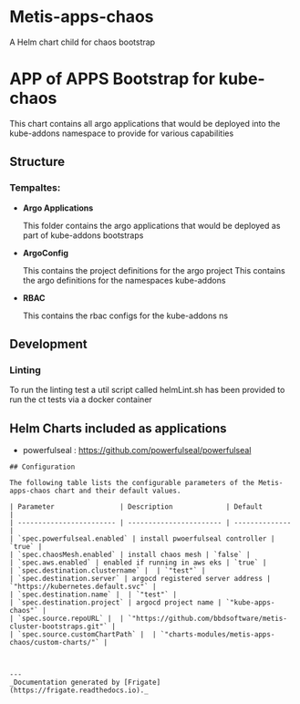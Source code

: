 
Metis-apps-chaos
===========

A Helm chart child for chaos bootstrap

# APP of APPS Bootstrap for kube-chaos

This chart contains all argo applications that would be deployed into the kube-addons namespace to provide for various
capabilities

## Structure

### **Tempaltes:**


- **Argo Applications**

    This folder contains the argo applications that would be deployed as part of kube-addons bootstraps

- **ArgoConfig**

    This contains the project definitions  for the argo project
    This  contains the argo definitions for the namespaces kube-addons

- **RBAC**

    This contains the rbac configs for the kube-addons ns

## Development
### Linting
To run the linting test a util script called helmLint.sh has been provided to run the ct tests via a docker container

## Helm Charts included as applications
 - powerfulseal   : https://github.com/powerfulseal/powerfulseal



```
## Configuration

The following table lists the configurable parameters of the Metis-apps-chaos chart and their default values.

| Parameter                | Description             | Default        |
| ------------------------ | ----------------------- | -------------- |
| `spec.powerfulseal.enabled` | install pwoerfulseal controller | `true` |
| `spec.chaosMesh.enabled` | install chaos mesh | `false` |
| `spec.aws.enabled` | enabled if running in aws eks | `true` |
| `spec.destination.clustername` |  | `"test"` |
| `spec.destination.server` | argocd registered server address | `"https://kubernetes.default.svc"` |
| `spec.destination.name` |  | `"test"` |
| `spec.destination.project` | argocd project name | `"kube-apps-chaos"` |
| `spec.source.repoURL` |  | `"https://github.com/bbdsoftware/metis-cluster-bootstraps.git"` |
| `spec.source.customChartPath` |  | `"charts-modules/metis-apps-chaos/custom-charts/"` |



---
_Documentation generated by [Frigate](https://frigate.readthedocs.io)._


